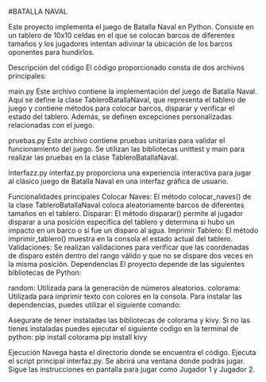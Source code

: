 #BATALLA NAVAL

Este proyecto implementa el juego de Batalla Naval en Python. Consiste en un tablero de 10x10 celdas en el que se colocan barcos de diferentes tamaños y los jugadores intentan adivinar la ubicación de los barcos oponentes para hundirlos.

Descripción del código
El código proporcionado consta de dos archivos principales:

main.py
Este archivo contiene la implementación del juego de Batalla Naval. Aquí se define la clase TableroBatallaNaval, que representa el tablero de juego y contiene métodos para colocar barcos, disparar y verificar el estado del tablero. Además, se definen excepciones personalizadas relacionadas con el juego.

pruebas.py
Este archivo contiene pruebas unitarias para validar el funcionamiento del juego. Se utilizan las bibliotecas unittest y main para realizar las pruebas en la clase TableroBatallaNaval.

Interfazz.py
interfaz.py proporciona una experiencia interactiva para jugar al clásico juego de Batalla Naval en una interfaz gráfica de usuario.

Funcionalidades principales
Colocar Naves: El método colocar_naves() de la clase TableroBatallaNaval coloca aleatoriamente barcos de diferentes tamaños en el tablero.
Disparar: El método disparar() permite al jugador disparar a una posición específica del tablero y determina si hubo un impacto en un barco o si fue un disparo al agua.
Imprimir Tablero: El método imprimir_tablero() muestra en la consola el estado actual del tablero.
Validaciones: Se realizan validaciones para verificar que las coordenadas de disparo estén dentro del rango válido y que no se dispare dos veces en la misma posición.
Dependencias
El proyecto depende de las siguientes bibliotecas de Python:

random: Utilizada para la generación de números aleatorios.
colorama: Utilizada para imprimir texto con colores en la consola.
Para instalar las dependencias, puedes utilizar el siguiente comando:

Asegurate de tener instaladas las bibliotecas de colorama y kivy. Si no las tienes instaladas puedes ejecutar el siguiente codigo en la terminal de python:
pip install colorama
pip install kivy

Ejecución
Navega hasta el directorio donde se encuentra el código.
Ejecuta el script principal interfaz.py.
Se abrirá una ventana donde podrás jugar. Sigue las instrucciones en pantalla para jugar como Jugador 1 y Jugador 2.
